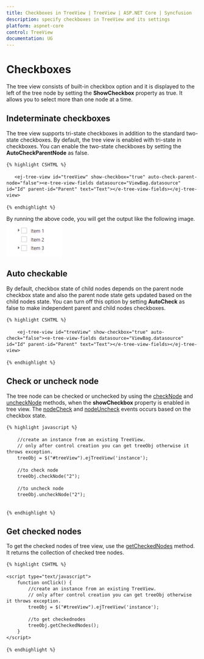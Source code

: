 ```yaml
---
title: Checkboxes in TreeView | TreeView | ASP.NET Core | Syncfusion
description: specify checkboxes in TreeView and its settings
platform: aspnet-core
control: TreeView
documentation: UG
---
```

    
# Checkboxes

The tree view consists of built-in checkbox option and it is displayed to the left of the tree node by setting the **ShowCheckbox** property as true. It allows you to select more than one node at a time.
 
## Indeterminate checkboxes
 
The tree view supports tri-state checkboxes in addition to the standard two-state checkboxes. By default, the tree view is enabled with tri-state in checkboxes. You can enable the two-state checkboxes by setting the **AutoCheckParentNode** as false.
    
    {% highlight CSHTML %}
    
       <ej-tree-view id="treeView" show-checkbox="true" auto-check-parent-node="false"><e-tree-view-fields datasource="ViewBag.datasource" id="Id" parent-id="Parent" text="Text"></e-tree-view-fields></ej-tree-view>

    {% endhighlight %}
    
By running the above code, you will get the output like the following image.
![](Checkboxes_images/checkbox_images_img1.png)

## Auto checkable

By default, checkbox state of child nodes depends on the parent node checkbox state and also the parent node state gets updated based on the child nodes state. You can turn off this option by setting **AutoCheck** as false to make independent parent and child nodes checkboxes.
    
    {% highlight CSHTML %}
    
        <ej-tree-view id="treeView" show-checkbox="true" auto-check="false"><e-tree-view-fields datasource="ViewBag.datasource" id="Id" parent-id="Parent" text="Text"></e-tree-view-fields></ej-tree-view>
   
    {% endhighlight %}
    
## Check or uncheck node

The tree node can be checked or unchecked by using the [checkNode](http://help.syncfusion.com/js/api/ejtreeview#methods:checknode) and [uncheckNode](http://help.syncfusion.com/js/api/ejtreeview#methods:unchecknode) methods, when the **showCheckbox** property is enabled in tree view. The [nodeCheck](http://help.syncfusion.com/js/api/ejtreeview#events:nodecheck) and [nodeUncheck](http://help.syncfusion.com/js/api/ejtreeview#events:nodeuncheck) events occurs based on the checkbox state.

    {% highlight javascript %}
    
        //create an instance from an existing TreeView.
        // only after control creation you can get treeObj otherwise it throws exception.
        treeObj = $("#treeView").ejTreeView('instance');
                
        //to check node
        treeObj.checkNode("2");
    
        //to uncheck node
        treeObj.uncheckNode("2");
    
    
    {% endhighlight %}

## Get checked nodes

To get the checked nodes of tree view, use the [getCheckedNodes](http://help.syncfusion.com/js/api/ejtreeview#methods:getcheckednodes) method. It returns the collection of checked tree nodes.

    {% highlight CSHTML %}
    
    <script type="text/javascript">
        function onClick() {
            //create an instance from an existing TreeView.
            // only after control creation you can get treeObj otherwise it throws exception.
            treeObj = $("#treeView").ejTreeView('instance');
    
            //to get checkednodes
            treeObj.getCheckedNodes();
        }        
    </script>
    
    {% endhighlight %}